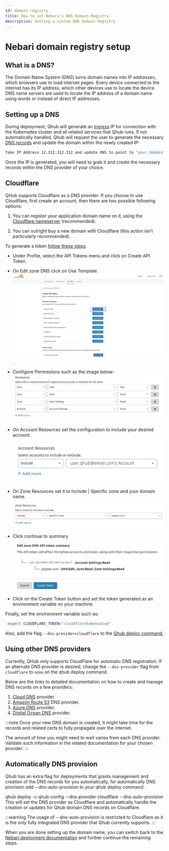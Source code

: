 ```yaml
---
id: domain-registry
title: How to set Nebari's DNS Domain Registry
description: Setting a custom DNS Domain Registry
---
```


# Nebari domain registry setup

## What is a DNS?

The Domain Name System (DNS) turns domain names into IP addresses, which browsers use to load internet pages.
Every device connected to the internet has its IP address, which other devices use to locate the device.
DNS name servers are used to locate the IP address of a domain name using words or instead of direct IP addresses.

## Setting up a DNS

During deployment, Qhub will generate an [Ingress](https://kubernetes.io/docs/concepts/services-networking/ingress/) IP for connection with the Kubernetes cluster and all related services that Qhub runs. If not automatically handled, Qhub will request the user to generate the necessary [DNS records](https://www.cloudflare.com/en-gb/learning/dns/dns-records/) and update the domain within the newly created IP:

```bash
Take IP Address 12.312.312.312 and update DNS to point to "your.domain" [Press Enter when Complete]
```

Once the IP is generated, you will need to grab it and create the necessary records within the DNS provider of your choice.

## Cloudflare

QHub supports Cloudflare as a DNS provider. If you choose to use Cloudflare, first create an account, then there are two possible following options:

1. You can register your application domain name on it, using the [Cloudflare nameserver](https://developers.cloudflare.com/dns/zone-setups/full-setup/setup) (recommended).

2. You can outright buy a new domain with Cloudflare (this action isn’t particularly recommended).

To generate a token [follow these steps](https://developers.cloudflare.com/api/tokens/create).

- Under Profile, select the API Tokens menu and click on Create API Token.

- On Edit zone DNS click on Use Template.![screenshot Cloudflare edit Zone DNS](../source/images/cloudflare_auth_1.png).

- Configure Permissions such as the image below:![screenshot Cloudflare Permissions edit](../source/images/cloudflare_permissions_2.1.1.png)

- On Account Resources set the configuration to include your desired account.![screenshot Cloudflare account resources](../source/images/cloudflare_account_resources_scr.png)

- On Zone Resources set it to Include | Specific zone and your domain name.![screenshot Cloudflare zone resources](../source/images/cloudflare_zone_resources.png)

- Click continue to summary.![screenshot Cloudflare summary](../source/images/cloudflare_summary.png)

- Click on the Create Token button and set the token generated as an environment variable on your machine.
 

Finally, set the environment variable such as:

```bash
 export CLOUDFLARE_TOKEN="cloudflaretokenvalue"
```
Also, add the flag `--dns-provider=cloudflare` to the [Qhub deploy command.](https://www.nebari.dev/how-tos/nebari-gcp#deploying-nebari)


## Using other DNS providers

Currently, QHub only supports CloudFlare for automatic DNS registration. If an alternate DNS provider is desired, change the `--dns-provider` flag from `cloudflare` to `none` on the qhub deploy command.

Below are the links to detailed documentation on how to create and manage DNS records on a few providers:

1. [Cloud DNS](https://cloud.google.com/dns/docs/tutorials/create-domain-tutorial) provider.
2. [Amazon Route 53](https://docs.aws.amazon.com/Route53/latest/DeveloperGuide/domain-register.html) DNS provider.
3. [Azure DNS](https://docs.microsoft.com/en-us/azure/dns/dns-getstarted-portal) provider.
4. [Digital Ocean DNS](https://docs.digitalocean.com/products/networking/dns/quickstart/) provider.

:::note
Once your new DNS domain is created, it might take time for the records and related certs to fully propagate over the internet.

The amount of time you might need to wait varies from each DNS provider. Validate such information in the related documentation for your chosen provider.
:::

## Automatically DNS provision

Qhub has an extra flag for deployments that grants management and creation of the DNS records for you automatically, for automatically DNS provision add --dns-auto-provision to your qhub deploy command:

qhub deploy -c qhub-config --dns-provider cloudflare --dns-auto-provision
This will set the DNS provider as Cloudflare and automatically handle the creation or updates for Qhub domain DNS records on Cloudflare.

:::warning
The usage of --dns-auto-provision is restricted to Cloudflare as it is the only fully integrated DNS provider that Qhub currently supports.
:::

When you are done setting up the domain name, you can switch back to the [Nebari deployment documentation](https://www.nebari.dev/how-tos/nebari-gcp#deploying-nebari) and further continue the remaining steps.
